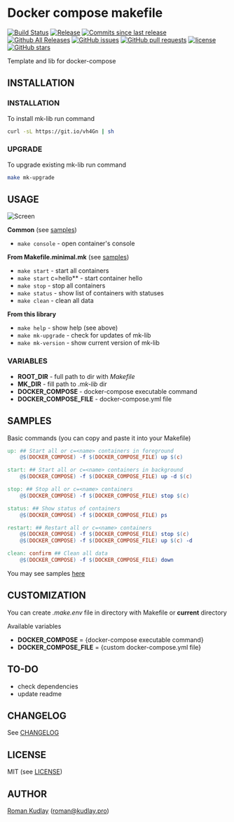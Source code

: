 # Docker compose makefile
[![Build Status](https://travis-ci.org/krom/docker-compose-makefile.svg?branch=master)](https://travis-ci.org/krom/docker-compose-makefile)
[![Release](https://img.shields.io/github/release/krom/docker-compose-makefile.svg)](https://github.com/krom/docker-compose-makefile/releases/latest)
[![Commits since last release](https://img.shields.io/github/commits-since/krom/docker-compose-makefile/latest.svg)](https://github.com/krom/docker-compose-makefile/commits/master)
[![Github All Releases](https://img.shields.io/github/downloads/krom/docker-compose-makefile/total.svg)](https://github.com/krom/docker-compose-makefile)
[![GitHub issues](https://img.shields.io/github/issues/krom/docker-compose-makefile.svg)](https://github.com/krom/docker-compose-makefile/issues)
[![GitHub pull requests](https://img.shields.io/github/issues-pr/krom/docker-compose-makefile.svg)](https://github.com/krom/docker-compose-makefile/pulls)
[![license](https://img.shields.io/github/license/krom/docker-compose-makefile.svg)](https://github.com/krom/docker-compose-makefile/blob/master/LICENSE)
[![GitHub stars](https://img.shields.io/github/stars/krom/docker-compose-makefile.svg?style=social&label=Stars)](https://github.com/krom/docker-compose-makefile/stargazers)

Template and lib for docker-compose

## INSTALLATION
### INSTALLATION
To install mk-lib run command
```bash
curl -sL https://git.io/vh4Gn | sh
```

### UPGRADE
To upgrade existing mk-lib run command
```bash
make mk-upgrade
```

## USAGE
![Screen](https://raw.githubusercontent.com/krom/docker-compose-makefile/master/docs/screencast.gif)

**Common** (see [samples](https://github.com/krom/docker-compose-makefile/tree/master/samples))
- `make console` - open container's console

**From Makefile.minimal.mk** (see [samples](https://github.com/krom/docker-compose-makefile/tree/master/samples))
- `make start` - start all containers
- `make start` c=hello** - start container hello
- `make stop` - stop all containers
- `make status` - show list of containers with statuses
- `make clean` - clean all data

**From this library**
- `make help` - show help (see above)
- `make mk-upgrade` - check for updates of mk-lib
- `make mk-version` - show current version of mk-lib

### VARIABLES
* **ROOT_DIR** - full path to dir with *Makefile*
* **MK_DIR** - fill path to *.mk-lib* dir
* **DOCKER_COMPOSE** - docker-compose executable command
* **DOCKER_COMPOSE_FILE** - docker-compose.yml file

## SAMPLES

Basic commands (you can copy and paste it into your Makefile)

```makefile
up: ## Start all or c=<name> containers in foreground
	@$(DOCKER_COMPOSE) -f $(DOCKER_COMPOSE_FILE) up $(c)

start: ## Start all or c=<name> containers in background
	@$(DOCKER_COMPOSE) -f $(DOCKER_COMPOSE_FILE) up -d $(c)

stop: ## Stop all or c=<name> containers
	@$(DOCKER_COMPOSE) -f $(DOCKER_COMPOSE_FILE) stop $(c)

status: ## Show status of containers
	@$(DOCKER_COMPOSE) -f $(DOCKER_COMPOSE_FILE) ps

restart: ## Restart all or c=<name> containers
	@$(DOCKER_COMPOSE) -f $(DOCKER_COMPOSE_FILE) stop $(c)
	@$(DOCKER_COMPOSE) -f $(DOCKER_COMPOSE_FILE) up $(c) -d

clean: confirm ## Clean all data
	@$(DOCKER_COMPOSE) -f $(DOCKER_COMPOSE_FILE) down
```
You may see samples [here](https://github.com/krom/docker-compose-makefile/tree/master/samples)

## CUSTOMIZATION
You can create _.make.env_ file in directory with Makefile or **current** directory

Available variables

* **DOCKER_COMPOSE** = {docker-compose executable command}
* **DOCKER_COMPOSE_FILE** = {custom docker-compose.yml file}

## TO-DO
- check dependencies
- update readme

## CHANGELOG
See [CHANGELOG](CHANGELOG.md)

## LICENSE
MIT (see [LICENSE](LICENSE))

## AUTHOR
[Roman Kudlay](http://roman.kudlay.pro) ([roman@kudlay.pro](mailto:roman@kudlay.pro))
